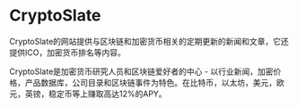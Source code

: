 # 

# CryptoSlate

CryptoSlate的网站提供与区块链和加密货币相关的定期更新的新闻和文章，它还提供ICO，加密货币排名等内容。

CryptoSlate是加密货币研究人员和区块链爱好者的中心 - 以行业新闻，加密价格，产品数据库，公司目录和区块链事件为特色。在比特币，以太坊，美元，欧元，英镑，稳定币等上赚取高达12%的APY。

